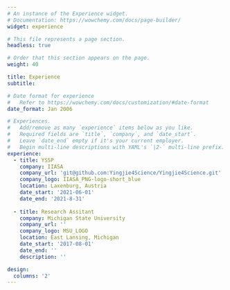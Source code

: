 ```yaml
---
# An instance of the Experience widget.
# Documentation: https://wowchemy.com/docs/page-builder/
widget: experience

# This file represents a page section.
headless: true

# Order that this section appears on the page.
weight: 40

title: Experience
subtitle:

# Date format for experience
#   Refer to https://wowchemy.com/docs/customization/#date-format
date_format: Jan 2006

# Experiences.
#   Add/remove as many `experience` items below as you like.
#   Required fields are `title`, `company`, and `date_start`.
#   Leave `date_end` empty if it's your current employer.
#   Begin multi-line descriptions with YAML's `|2-` multi-line prefix.
experience:
  - title: YSSP
    company: IIASA
    company_url: 'git@github.com:Yingjie4Science/Yingjie4Science.git'
    company_logo: IIASA_PNG-logo-short_blue
    location: Laxenburg, Austria
    date_start: '2021-06-01'
    date_end: '2021-8-31'
        
  - title: Research Assitant
    company: Michigan State University
    company_url: ''
    company_logo: MSU_LOGO
    location: East Lansing, Michigan
    date_start: '2017-08-01'
    date_end: ''
    description: ''

design:
  columns: '2'
---
```

